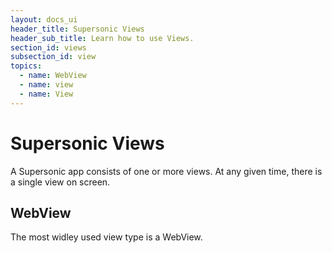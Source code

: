 ```yaml
---
layout: docs_ui
header_title: Supersonic Views
header_sub_title: Learn how to use Views.
section_id: views
subsection_id: view
topics:
  - name: WebView
  - name: view
  - name: View
---
```


# Supersonic Views

A Supersonic app consists of one or more views. At any given time, there is a single view on screen.

## WebView

The most widley used view type is a WebView.
